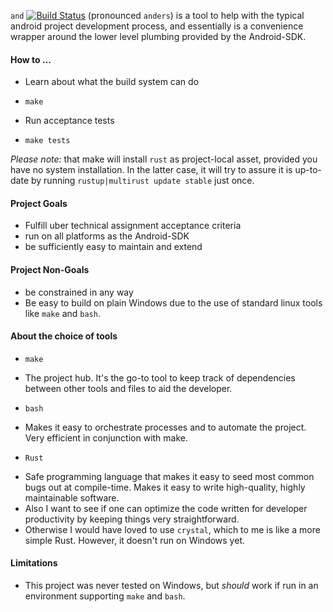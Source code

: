 `and` [![Build Status](https://travis-ci.org/Byron/and-rs.svg?branch=master)](https://travis-ci.org/Byron/and-rs) (pronounced `anders`) is a tool to help with the typical android project development process, and essentially is a convenience wrapper around the lower level plumbing provided by the Android-SDK.

#### How to ...

* Learn about what the build system can do
 + `make`
* Run acceptance tests
 + `make tests`

*Please note:* that make will install `rust` as project-local asset, provided you have no system installation. In the latter case, it will try to assure it is up-to-date by running `rustup|multirust update stable` just once.

#### Project Goals
* Fulfill uber technical assignment acceptance criteria
* run on all platforms as the Android-SDK
* be sufficiently easy to maintain and extend

#### Project Non-Goals
* be constrained in any way
* Be easy to build on plain Windows due to the use of standard linux tools like `make` and `bash`.

#### About the choice of tools
* `make`
 + The project hub. It's the go-to tool to keep track of dependencies between other tools and files to aid the developer.
* `bash`
 + Makes it easy to orchestrate processes and to automate the project. Very efficient in conjunction with make.
* `Rust`
 + Safe programming language that makes it easy to seed most common bugs out at compile-time. Makes it easy to write high-quality, highly maintainable software.
 + Also I want to see if one can optimize the code written for developer productivity by keeping things very straightforward.
 + Otherwise I would have loved to use `crystal`, which to me is like a more simple Rust. However, it doesn't run on Windows yet.
 
#### Limitations
 * This project was never tested on Windows, but _should_ work if run in an environment supporting `make` and `bash`.